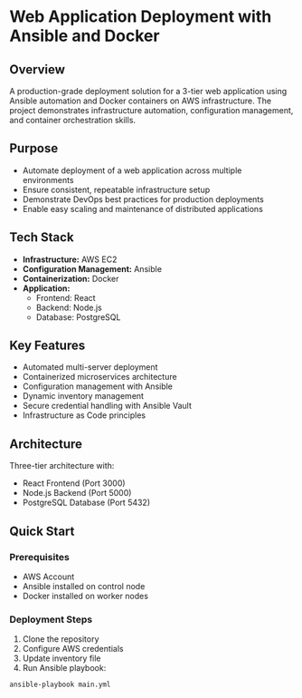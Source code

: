 # Web Application Deployment with Ansible and Docker

## Overview
A production-grade deployment solution for a 3-tier web application using Ansible automation and Docker containers on AWS infrastructure. The project demonstrates infrastructure automation, configuration management, and container orchestration skills.

## Purpose
- Automate deployment of a web application across multiple environments
- Ensure consistent, repeatable infrastructure setup
- Demonstrate DevOps best practices for production deployments
- Enable easy scaling and maintenance of distributed applications

## Tech Stack
- **Infrastructure:** AWS EC2
- **Configuration Management:** Ansible
- **Containerization:** Docker
- **Application:** 
  - Frontend: React
  - Backend: Node.js
  - Database: PostgreSQL

## Key Features
- Automated multi-server deployment
- Containerized microservices architecture
- Configuration management with Ansible
- Dynamic inventory management
- Secure credential handling with Ansible Vault
- Infrastructure as Code principles

## Architecture

Three-tier architecture with:
- React Frontend (Port 3000)
- Node.js Backend (Port 5000)
- PostgreSQL Database (Port 5432)

## Quick Start

### Prerequisites
- AWS Account
- Ansible installed on control node
- Docker installed on worker nodes

### Deployment Steps
1. Clone the repository
2. Configure AWS credentials
3. Update inventory file
4. Run Ansible playbook:
```bash
ansible-playbook main.yml
